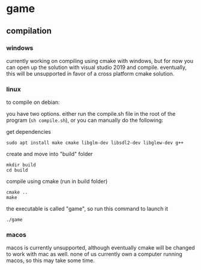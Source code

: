 # game

<h2>compilation</h2>

<h3>windows</h3>

currently working on compiling using cmake with windows, but for now you can open up the solution with visual studio 2019 and compile. eventually, this will be unsupported in favor of a cross platform cmake solution.

<h3>linux</h3>

to compile on debian:

you have two options. either run the compile.sh file in the root of the program (`sh compile.sh`), or you can manually do the following:

get dependencies
```
sudo apt install make cmake libglm-dev libsdl2-dev libglew-dev g++
```
create and move into "build" folder
```
mkdir build
cd build
```
compile using cmake (run in build folder)
```
cmake ..
make
```
the executable is called "game", so run this command to launch it
```
./game
```

<h3>macos</h3>

macos is currently unsupported, although eventually cmake will be changed to work with mac as well. none of us currently own a computer running macos, so this may take some time.